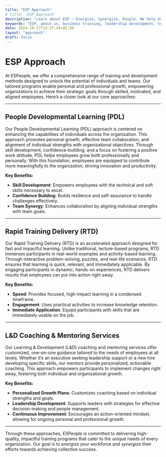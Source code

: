```yaml
---
title: "ESP Approach"
# title: 'ESP Approach'
description: "Learn about ESP – Energize, Synergize, People. We help businesses unlock their potential through tailored training, leadership development, and team-building solutions designed to enhance organizational growth and performance."
keywords: "ESP, about us, business training, leadership development, team building, organizational growth, corporate training, business consulting"
date: 2024-10-17T14:37:44+05:30
layout: "approach"
draft: false
---
```


# **ESP Approach**

At ESPeople, we offer a comprehensive range of training and development methods designed to unlock the potential of individuals and teams. Our tailored programs enable personal and professional growth, empowering organizations to achieve their strategic goals through skilled, motivated, and aligned employees. Here’s a closer look at our core approaches:

---

## People Developmental Learning (PDL)

Our People Developmental Learning (PDL) approach is centered on enhancing the capabilities of individuals across the organization. This approach promotes personal growth, effective team collaboration, and alignment of individual strengths with organizational objectives. Through skill development, confidence-building, and a focus on fostering a positive work attitude, PDL helps employees grow both professionally and personally. With this foundation, employees are equipped to contribute more meaningfully to the organization, driving innovation and productivity.

**Key Benefits:**

- **Skill Development**: Empowers employees with the technical and soft skills necessary to excel.
- **Confidence Building**: Builds resilience and self-assurance to handle challenges effectively.
- **Team Synergy**: Enhances collaboration by aligning individual strengths with team goals.

---

## Rapid Training Delivery (RTD)

Our Rapid Training Delivery (RTD) is an accelerated approach designed for fast and impactful learning. Unlike traditional, lecture-based programs, RTD immerses participants in real-world examples and activity-based learning. Through interactive problem-solving, puzzles, and real-life scenarios, RTD ensures that learning is quick, relevant, and immediately applicable. By engaging participants in dynamic, hands-on experiences, RTD delivers results that employees can put into action right away.

**Key Benefits:**

- **Speed**: Provides focused, high-impact learning in a condensed timeframe.
- **Engagement**: Uses practical activities to increase knowledge retention.
- **Immediate Application**: Equips participants with skills that are immediately usable on the job.

---

## L&D Coaching & Mentoring Services

Our Learning & Development (L&D) coaching and mentoring services offer customized, one-on-one guidance tailored to the needs of employees at all levels. Whether it’s an executive seeking leadership support or a new hire developing specific skills, our mentors provide personalized, actionable coaching. This approach empowers participants to implement changes right away, fostering both individual and organizational growth.

**Key Benefits:**

- **Personalized Growth Plans**: Customizes coaching based on individual strengths and goals.
- **Leadership Development**: Supports leaders with strategies for effective decision-making and people management.
- **Continuous Improvement**: Encourages an action-oriented mindset, allowing for ongoing personal and professional growth.

---

Through these approaches, ESPeople is committed to delivering high-quality, impactful training programs that cater to the unique needs of every organization. Our goal is to *energize* your workforce and *synergize* their efforts towards achieving collective success.
